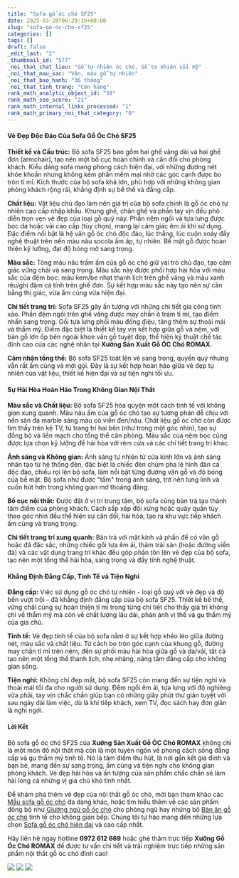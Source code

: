 ```yaml
---
title: "Sofa gỗ óc chó SF25"
date: 2025-03-28T06:29:19+00:00
slug: "sofa-go-oc-cho-sf25"
categories: []
tags: []
draft: false
_edit_last: "2"
_thumbnail_id: "577"
_noi_that_chat_lieu: "Gỗ tự nhiên óc chó, Gỗ tự nhiên sồi mỹ"
_noi_that_mau_sac: "Vân, màu gỗ tự nhiên"
_noi_that_bao_hanh: "36 tháng"
_noi_that_tinh_trang: "Còn hàng"
rank_math_analytic_object_id: "59"
rank_math_seo_score: "21"
rank_math_internal_links_processed: "1"
rank_math_primary_noi_that_category: "0"
---
```

#### **Vẻ Đẹp Độc Đáo Của Sofa Gỗ Óc Chó SF25**

**Thiết kế và Cấu trúc:** Bộ sofa SF25 bao gồm hai ghế văng dài và hai ghế đơn (armchair), tạo nên một bố cục hoàn chỉnh và cân đối cho phòng khách. Kiểu dáng sofa mang phong cách hiện đại, với những đường nét khỏe khoắn nhưng không kém phần mềm mại nhờ các góc cạnh được bo tròn tỉ mỉ. Kích thước của bộ sofa khá lớn, phù hợp với những không gian phòng khách rộng rãi, khẳng định sự bề thế và đẳng cấp.

**Chất liệu:** Vật liệu chủ đạo làm nên giá trị của bộ sofa chính là gỗ óc chó tự nhiên cao cấp nhập khẩu. Khung ghế, chân ghế và phần tay vịn đều phô diễn trọn vẹn vẻ đẹp của loại gỗ quý này. Phần nệm ngồi và tựa lưng được bọc da hoặc vải cao cấp (tùy chọn), mang lại cảm giác êm ái khi sử dụng. Đặc điểm nổi bật là hệ vân gỗ óc chó độc đáo, lúc thẳng, lúc cuộn xoáy đầy nghệ thuật trên nền màu nâu socola ấm áp, tự nhiên. Bề mặt gỗ được hoàn thiện kỹ lưỡng, đạt độ bóng mờ sang trọng.

**Màu sắc:** Tông màu nâu trầm ấm của gỗ óc chó giữ vai trò chủ đạo, tạo cảm giác vững chãi và sang trọng. Màu sắc này được phối hợp hài hòa với màu sắc của đệm bọc: màu kem/be nhạt thanh lịch trên ghế văng và màu xanh rêu/ghi đậm cá tính trên ghế đơn. Sự kết hợp màu sắc này tạo nên sự cân bằng thị giác, vừa ấm cúng vừa hiện đại.

**Chi tiết trang trí:** Sofa SF25 gây ấn tượng với những chi tiết gia công tinh xảo. Phần đệm ngồi trên ghế văng được may chần ô trám tỉ mỉ, tạo điểm nhấn sang trọng. Gối tựa lưng phối màu đồng điệu, tăng thêm sự thoải mái và thẩm mỹ. Điểm đặc biệt là thiết kế tay vịn kết hợp giữa gỗ và nệm, với bản gỗ lớn ốp bên ngoài khoe vân gỗ tuyệt đẹp, thể hiện kỹ thuật chế tác đỉnh cao của các nghệ nhân tại **Xưởng Sản Xuất Gỗ ÓC Chó ROMAX**.

**Cảm nhận tổng thể:** Bộ sofa SF25 toát lên vẻ sang trọng, quyền quý nhưng vẫn rất ấm cúng và mời gọi. Đây là sự kết hợp hoàn hảo giữa vẻ đẹp tự nhiên của vật liệu, thiết kế hiện đại và sự tiện nghi tối ưu.

#### **Sự Hài Hòa Hoàn Hảo Trong Không Gian Nội Thất**

**Màu sắc và Chất liệu:** Bộ sofa SF25 hòa quyện một cách tinh tế với không gian xung quanh. Màu nâu ấm của gỗ óc chó tạo sự tương phản dễ chịu với nền sàn đá marble sáng màu có viền đen/nâu. Chất liệu gỗ óc chó còn được tìm thấy trên kệ TV, tủ trang trí hai bên (như trong một góc nhìn), tạo sự đồng bộ và liền mạch cho tổng thể căn phòng. Màu sắc của nệm bọc cũng được lựa chọn kỹ lưỡng để hài hòa với rèm cửa và các chi tiết trang trí khác.

**Ánh sáng và Không gian:** Ánh sáng tự nhiên từ cửa kính lớn và ánh sáng nhân tạo từ hệ thống đèn, đặc biệt là chiếc đèn chùm pha lê hình đàn cá độc đáo, chiếu rọi lên bộ sofa, làm nổi bật từng đường vân gỗ và độ bóng của bề mặt. Bộ sofa như được "tắm" trong ánh sáng, trở nên lung linh và cuốn hút hơn trong không gian mở thoáng đãng.

**Bố cục nội thất:** Được đặt ở vị trí trung tâm, bộ sofa cùng bàn trà tạo thành tâm điểm của phòng khách. Cách sắp xếp đối xứng hoặc quây quần tùy theo góc nhìn đều thể hiện sự cân đối, hài hòa, tạo ra khu vực tiếp khách ấm cúng và trang trọng.

**Chi tiết trang trí xung quanh:** Bàn trà với mặt kính và phần đế có vân gỗ hoặc đá đặc sắc, những chiếc gối tựa êm ái, thảm trải sàn (hoặc đường viền đá) và các vật dụng trang trí khác đều góp phần tôn lên vẻ đẹp của bộ sofa, tạo nên một tổng thể hài hòa, sang trọng và đầy tính nghệ thuật.

#### **Khẳng Định Đẳng Cấp, Tinh Tế và Tiện Nghi**

**Đẳng cấp:** Việc sử dụng gỗ óc chó tự nhiên - loại gỗ quý với vẻ đẹp và độ bền vượt trội - đã khẳng định đẳng cấp của bộ sofa SF25. Thiết kế bề thế, vững chãi cùng sự hoàn thiện tỉ mỉ trong từng chi tiết cho thấy giá trị không chỉ về thẩm mỹ mà còn về chất lượng lâu dài, phản ánh vị thế và gu thẩm mỹ của gia chủ.

**Tinh tế:** Vẻ đẹp tinh tế của bộ sofa nằm ở sự kết hợp khéo léo giữa đường nét, màu sắc và chất liệu. Từ cách bo tròn góc cạnh của khung gỗ, đường may chần tỉ mỉ trên nệm, đến sự phối màu hài hòa giữa gỗ và da/vải, tất cả tạo nên một tổng thể thanh lịch, nhẹ nhàng, nâng tầm đẳng cấp cho không gian sống.

**Tiện nghi:** Không chỉ đẹp mắt, bộ sofa SF25 còn mang đến sự tiện nghi và thoải mái tối đa cho người sử dụng. Đệm ngồi êm ái, tựa lưng với độ nghiêng vừa phải, tay vịn chắc chắn giúp bạn có những giây phút thư giãn tuyệt vời sau ngày dài làm việc, dù là khi tiếp khách, xem TV, đọc sách hay đơn giản là nghỉ ngơi.

#### **Lời Kết**

Bộ sofa gỗ óc chó SF25 của **Xưởng Sản Xuất Gỗ ÓC Chó ROMAX** không chỉ là một món đồ nội thất mà còn là một tuyên ngôn về phong cách sống đẳng cấp và gu thẩm mỹ tinh tế. Nó là tâm điểm thu hút, là nơi gắn kết gia đình và bạn bè, mang đến sự sang trọng, ấm cúng và tiện nghi cho không gian phòng khách. Vẻ đẹp hài hòa và ấn tượng của sản phẩm chắc chắn sẽ làm hài lòng cả những vị gia chủ khó tính nhất.

Để khám phá thêm vẻ đẹp của nội thất gỗ óc chó, mời bạn tham khảo các [Mẫu sofa gỗ óc chó](https://romax.vn/danh-muc/phong-khach/sofa-go-oc-cho/) đa dạng khác, hoặc tìm hiểu thêm về các sản phẩm đồng bộ như [Giường ngủ gỗ óc chó](https://romax.vn/danh-muc/phong-ngu/giuong-go-oc-cho/) cho phòng ngủ hay những bộ [Bàn ăn gỗ óc chó](https://romax.vn/danh-muc/phong-bep/ban-an-go-oc-cho/) tinh tế cho không gian bếp. Chúng tôi tự hào mang đến những lựa chọn [Sofa gỗ óc chó hiện đại](https://romax.vn/danh-muc/phong-khach/sofa-go-oc-cho/) và cao cấp nhất.

Hãy liên hệ ngay hotline **0972 612 669** hoặc ghé thăm trực tiếp **Xưởng Gỗ Óc Chó ROMAX** để được tư vấn chi tiết và trải nghiệm trực tiếp những sản phẩm nội thất gỗ óc chó đỉnh cao!

![](https://romax.vn/wp-content/uploads/2025/03/sofa-go-oc-cho-sf25-1-1280x720.webp)
![](https://romax.vn/wp-content/uploads/2025/03/sofa-go-oc-cho-sf25-2-1280x875.webp)
![](https://romax.vn/wp-content/uploads/2025/03/sofa-go-oc-cho-sf25-3-1280x900.webp)